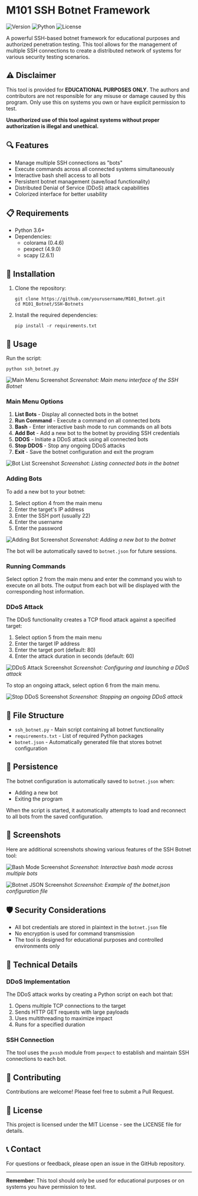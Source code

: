 # M101 SSH Botnet Framework

![Version](https://img.shields.io/badge/version-1.0.0-blue)
![Python](https://img.shields.io/badge/python-3.6%2B-green)
![License](https://img.shields.io/badge/license-MIT-orange)

A powerful SSH-based botnet framework for educational purposes and authorized penetration testing. This tool allows for the management of multiple SSH connections to create a distributed network of systems for various security testing scenarios.

## ⚠️ Disclaimer

This tool is provided for **EDUCATIONAL PURPOSES ONLY**. The authors and contributors are not responsible for any misuse or damage caused by this program. Only use this on systems you own or have explicit permission to test.

**Unauthorized use of this tool against systems without proper authorization is illegal and unethical.**

## 🔍 Features

- Manage multiple SSH connections as "bots"
- Execute commands across all connected systems simultaneously
- Interactive bash shell access to all bots
- Persistent botnet management (save/load functionality)
- Distributed Denial of Service (DDoS) attack capabilities
- Colorized interface for better usability

## 📋 Requirements

- Python 3.6+
- Dependencies:
  - colorama (0.4.6)
  - pexpect (4.9.0)
  - scapy (2.6.1)

## 🔧 Installation

1. Clone the repository:
   ```
   git clone https://github.com/yourusername/M101_Botnet.git
   cd M101_Botnet/SSH-Botnets
   ```

2. Install the required dependencies:
   ```
   pip install -r requirements.txt
   ```

## 🚀 Usage

Run the script:
```
python ssh_botnet.py
```

![Main Menu Screenshot](screenshots/main_menu.png)
*Screenshot: Main menu interface of the SSH Botnet*

### Main Menu Options

1. **List Bots** - Display all connected bots in the botnet
2. **Run Command** - Execute a command on all connected bots
3. **Bash** - Enter interactive bash mode to run commands on all bots
4. **Add Bot** - Add a new bot to the botnet by providing SSH credentials
5. **DDOS** - Initiate a DDoS attack using all connected bots
6. **Stop DDOS** - Stop any ongoing DDoS attacks
7. **Exit** - Save the botnet configuration and exit the program

![Bot List Screenshot](screenshots/bot_list.png)
*Screenshot: Listing connected bots in the botnet*

### Adding Bots

To add a new bot to your botnet:
1. Select option 4 from the main menu
2. Enter the target's IP address
3. Enter the SSH port (usually 22)
4. Enter the username
5. Enter the password

![Adding Bot Screenshot](screenshots/add_bot.png)
*Screenshot: Adding a new bot to the botnet*

The bot will be automatically saved to `botnet.json` for future sessions.

### Running Commands

Select option 2 from the main menu and enter the command you wish to execute on all bots. The output from each bot will be displayed with the corresponding host information.


### DDoS Attack

The DDoS functionality creates a TCP flood attack against a specified target:
1. Select option 5 from the main menu
2. Enter the target IP address
3. Enter the target port (default: 80)
4. Enter the attack duration in seconds (default: 60)

![DDoS Attack Screenshot](screenshots/ddos_attack.png)
*Screenshot: Configuring and launching a DDoS attack*

To stop an ongoing attack, select option 6 from the main menu.

![Stop DDoS Screenshot](screenshots/stop_ddos.png)
*Screenshot: Stopping an ongoing DDoS attack*

## 📁 File Structure

- `ssh_botnet.py` - Main script containing all botnet functionality
- `requirements.txt` - List of required Python packages
- `botnet.json` - Automatically generated file that stores botnet configuration

## 🔄 Persistence

The botnet configuration is automatically saved to `botnet.json` when:
- Adding a new bot
- Exiting the program

When the script is started, it automatically attempts to load and reconnect to all bots from the saved configuration.

## 📸 Screenshots

Here are additional screenshots showing various features of the SSH Botnet tool:

![Bash Mode Screenshot](screenshots/bash_mode.png)
*Screenshot: Interactive bash mode across multiple bots*

![Botnet JSON Screenshot](screenshots/botnet_json.png)
*Screenshot: Example of the botnet.json configuration file*

## 🛡️ Security Considerations

- All bot credentials are stored in plaintext in the `botnet.json` file
- No encryption is used for command transmission
- The tool is designed for educational purposes and controlled environments only

## 🔧 Technical Details

### DDoS Implementation

The DDoS attack works by creating a Python script on each bot that:
1. Opens multiple TCP connections to the target
2. Sends HTTP GET requests with large payloads
3. Uses multithreading to maximize impact
4. Runs for a specified duration

### SSH Connection

The tool uses the `pxssh` module from `pexpect` to establish and maintain SSH connections to each bot.

## 🤝 Contributing

Contributions are welcome! Please feel free to submit a Pull Request.

## 📜 License

This project is licensed under the MIT License - see the LICENSE file for details.

## 📞 Contact

For questions or feedback, please open an issue in the GitHub repository.

---

**Remember**: This tool should only be used for educational purposes or on systems you have permission to test.